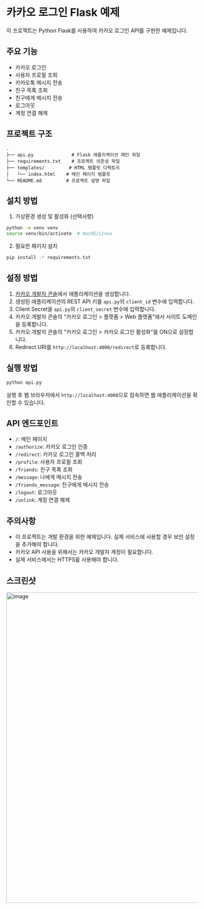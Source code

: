 # 카카오 로그인 Flask 예제

이 프로젝트는 Python Flask를 사용하여 카카오 로그인 API를 구현한 예제입니다.

## 주요 기능

- 카카오 로그인
- 사용자 프로필 조회
- 카카오톡 메시지 전송
- 친구 목록 조회
- 친구에게 메시지 전송
- 로그아웃
- 계정 연결 해제

## 프로젝트 구조

```
.
├── api.py              # Flask 애플리케이션 메인 파일
├── requirements.txt    # 프로젝트 의존성 파일
├── templates/         # HTML 템플릿 디렉토리
│   └── index.html    # 메인 페이지 템플릿
└── README.md         # 프로젝트 설명 파일
```

## 설치 방법

1. 가상환경 생성 및 활성화 (선택사항)
```bash
python -m venv venv
source venv/bin/activate  # macOS/Linux
```

2. 필요한 패키지 설치
```bash
pip install -r requirements.txt
```

## 설정 방법

1. [카카오 개발자 콘솔](https://developers.kakao.com)에서 애플리케이션을 생성합니다.
2. 생성된 애플리케이션의 REST API 키를 `api.py`의 `client_id` 변수에 입력합니다.
3. Client Secret을 `api.py`의 `client_secret` 변수에 입력합니다.
4. 카카오 개발자 콘솔의 "카카오 로그인 > 플랫폼 > Web 플랫폼"에서 사이트 도메인을 등록합니다.
5. 카카오 개발자 콘솔의 "카카오 로그인 > 카카오 로그인 활성화"를 ON으로 설정합니다.
6. Redirect URI를 `http://localhost:4000/redirect`로 등록합니다.

## 실행 방법

```bash
python api.py
```

실행 후 웹 브라우저에서 `http://localhost:4000`으로 접속하면 웹 애플리케이션을 확인할 수 있습니다.

## API 엔드포인트

- `/`: 메인 페이지
- `/authorize`: 카카오 로그인 인증
- `/redirect`: 카카오 로그인 콜백 처리
- `/profile`: 사용자 프로필 조회
- `/friends`: 친구 목록 조회
- `/message`: 나에게 메시지 전송
- `/friends_message`: 친구에게 메시지 전송
- `/logout`: 로그아웃
- `/unlink`: 계정 연결 해제

## 주의사항

- 이 프로젝트는 개발 환경을 위한 예제입니다. 실제 서비스에 사용할 경우 보안 설정을 추가해야 합니다.
- 카카오 API 사용을 위해서는 카카오 개발자 계정이 필요합니다.
- 실제 서비스에서는 HTTPS를 사용해야 합니다.

## 스크린샷

<img width="817" alt="image" src="https://github.com/user-attachments/assets/7a04964f-b5ad-45fe-a634-24675cb3036d" />
